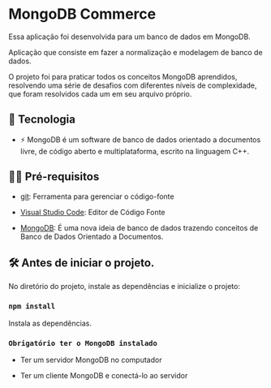 # MongoDB Commerce

Essa aplicação foi desenvolvida para um banco de dados em MongoDB.

Aplicação que consiste em fazer a normalização e modelagem de banco de dados.

O projeto foi para praticar todos os conceitos MongoDB aprendidos, resolvendo uma série de desafios com diferentes níveis de complexidade, que foram resolvidos cada um em seu arquivo próprio.


## 🚀 Tecnologia

- ⚡ MongoDB é um software de banco de dados orientado a documentos livre, de código aberto e multiplataforma, escrito na linguagem C++.

## ✋🏻 Pré-requisitos

- [git](https://git-scm.com/downloads): Ferramenta para gerenciar o código-fonte

- [Visual Studio Code](https://code.visualstudio.com/): Editor de Código Fonte

- [MongoDB](https://www.mongodb.com/): É uma nova ideia de banco de dados trazendo conceitos de Banco de Dados Orientado a Documentos.

## :hammer_and_wrench: Antes de iniciar o projeto.

No diretório do projeto, instale as dependências e inicialize o projeto:

### `npm install`

Instala as dependências.

### `Obrigatório ter o MongoDB instalado`

- Ter um servidor MongoDB no computador

- Ter um cliente MongoDB e conectá-lo ao servidor
